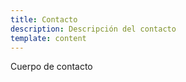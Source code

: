 ```yaml
---
title: Contacto
description: Descripción del contacto
template: content
---
```


Cuerpo de contacto
